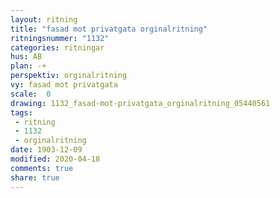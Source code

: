 ```yaml
---
layout: ritning
title: "fasad mot privatgata orginalritning"
ritningsnummer: "1132"
categories: ritningar
hus: AB
plan: -+
perspektiv: orginalritning
vy: fasad mot privatgata
scale:  0
drawing: 1132_fasad-mot-privatgata_orginalritning_05440561
tags:
 - ritning
 - 1132
 - orginalritning
date: 1903-12-09
modified: 2020-04-18
comments: true
share: true
---
```

